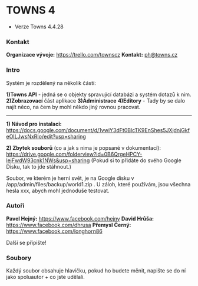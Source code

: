 # TOWNS 4 #

* Verze Towns 4.4.28

### Kontakt ###

**Organizace vývoje:** https://trello.com/townscz
**Kontakt:** ph@towns.cz

### Intro ###

Systém je rozdělený na několik částí: 

**1)Towns API** - jedná se o objekty spravující databázi a systém dotazů k nim.
**2)Zobrazovací** část aplikace 
**3)Administrace**
**4)Editory** - Tady by se dalo najít něco, na čem by mohl někdo jiný rovnou pracovat.

* * *

**1) Návod pro instalaci:**
https://docs.google.com/document/d/1vwiY3dFt0BlcTK9EnShes5JXjdnjGkfeOILJwsNxRIo/edit?usp=sharing

**2) Zbytek souborů** (co a jak s nima je popsané v dokumentaci):
https://drive.google.com/folderview?id=0B6QrgeHPCY-lejFwdW93cnk1NWs&usp=sharing
(Pokud si to přidáte do svého Google Disku, tak to jde stáhnout.)

Soubor, ve kterém je herní svět, je na Google disku v /app/admin/files/backup/world1.zip .
U záloh, které používám, jsou všechna hesla xxx, abych mohl jednoduše testovat.

### Autoři ###

**Pavel Hejný:** https://www.facebook.com/hejny
**David Hrůša:** https://www.facebook.com/dhrusa
**Přemysl Černý:** https://www.facebook.com/longhorn86

Další se připište!

### Soubory ###

Každý soubor obsahuje hlavičku, pokud ho budete měnit, napište se do ní jako spoluautor + co jste udělali.
